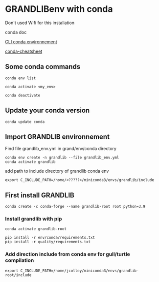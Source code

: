 # GRANDLIBenv with conda

Don't used Wifi for this installation

conda doc

[CLI conda environnement](https://conda.io/projects/conda/en/latest/user-guide/tasks/manage-environments.html)

[conda-cheatsheet](file:///home/jcolley/T%C3%A9l%C3%A9chargements/conda-cheatsheet-1.pdf)

## Some conda commands

```
conda env list

conda activate <my_env>

conda deactivate
```

## Update your conda version

```
conda update conda
```

## Import GRANDLIB environnement

Find file grandlib_env.yml in grand/env/conda directory

```
conda env create -n grandlib --file grandlib_env.yml
conda activate grandlib
```

add path to include directory of grandlib conda env 

```
export C_INCLUDE_PATH=/home/<?????>/miniconda3/envs/grandlib/include
```

## First install GRANDLIB

```
conda create -c conda-forge --name grandlib-root root python=3.9
```

### Install grandlib with pip

```
conda activate grandlib-root

pip install -r env/conda/requirements.txt
pip install -r quality/requirements.txt
```

### Add direction include from conda env for gull/turtle compilation

```
export C_INCLUDE_PATH=/home/jcolley/miniconda3/envs/grandlib-root/include
```